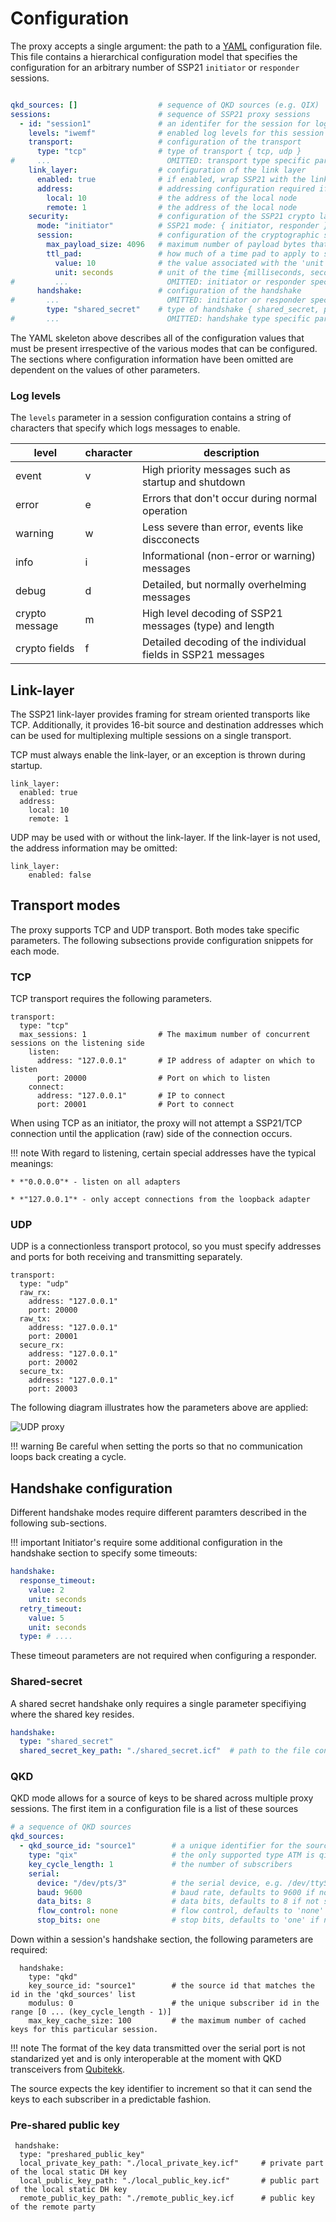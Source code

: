 # Configuration

The proxy accepts a single argument: the path to a [YAML](https://yaml.org/) configuration file. This file contains a hierarchical
configuration model that specifies the configuration for an arbitrary number of SSP21 `initiator` or `responder` sessions.

``` yaml

qkd_sources: []                  # sequence of QKD sources (e.g. QIX)
sessions:                        # sequence of SSP21 proxy sessions
  - id: "session1"               # an identifer for the session for logging purposes
    levels: "iwemf"              # enabled log levels for this session
    transport:                   # configuration of the transport
      type: "tcp"                # type of transport { tcp, udp }
#     ...                          OMITTED: transport type specific parameters omitted
    link_layer:                  # configuration of the link layer
      enabled: true              # if enabled, wrap SSP21 with the link-layer
      address:                   # addressing configuration required if 'enabled' == true
        local: 10                # the address of the local node
        remote: 1                # the address of the local node
    security:                    # configuration of the SSP21 crypto layer
      mode: "initiator"	         # SSP21 mode: { initiator, responder }
      session:                   # configuration of the cryptographic session
        max_payload_size: 4096   # maximum number of payload bytes that can be sent or received
        ttl_pad:                 # how much of a time pad to apply to session messages
          value: 10              # the value associated with the 'unit'
          unit: seconds          # unit of the time {milliseconds, seconds, minutes, hours}
#         ...                      OMITTED: initiator or responder specific session parameters
      handshake:                 # configuration of the handshake
#       ...                        OMITTED: initiator or responder specific handshake parameters
        type: "shared_secret"    # type of handshake { shared_secret, preshared_public_key, qkd }
#       ...                        OMITTED: handshake type specific parameters
```

The YAML skeleton above describes all of the configuration values that must be present irrespective of the various modes that can be configured.
The sections where configuration information have been omitted are dependent on the values of other parameters.

### Log levels

The `levels` parameter in a session configuration contains a string of characters that specify which logs messages to enable.

| level           | character | description                                                                                  |
|-----------------|-----------|----------------------------------------------------------------------------------------------|
| event           | v         | High priority messages such as startup and shutdown                                          |
| error           | e         | Errors that don't occur during normal operation                                              |
| warning         | w         | Less severe than error, events like discconects                                              |
| info            | i         | Informational (non-error or warning) messages                                                |
| debug           | d         | Detailed, but normally overhelming messages                                                  |
| crypto message  | m         | High level decoding of SSP21 messages (type) and length                                      |
| crypto fields   | f         | Detailed decoding of the individual fields in SSP21 messages                                 |

## Link-layer

The SSP21 link-layer provides framing for stream oriented transports like TCP. Additionally, it provides 16-bit source and destination
addresses which can be used for multiplexing multiple sessions on a single transport.

TCP must always enable the link-layer, or an exception is thrown during startup.

```
link_layer:
  enabled: true
  address:
    local: 10
    remote: 1
```

UDP may be used with or without the link-layer. If the link-layer is not used, the address information may be omitted:

```
link_layer:
    enabled: false
```

## Transport modes

The proxy supports TCP and UDP transport. Both modes take specific parameters. The following subsections provide configuration
snippets for each mode.

### TCP

TCP transport requires the following parameters.

```
transport:
  type: "tcp"
  max_sessions: 1                # The maximum number of concurrent sessions on the listening side
    listen:           
      address: "127.0.0.1"       # IP address of adapter on which to listen
      port: 20000                # Port on which to listen
    connect:
      address: "127.0.0.1"       # IP to connect
      port: 20001                # Port to connect
```

When using TCP as an initiator, the proxy will not attempt a SSP21/TCP connection until the application (raw) side
of the connection occurs.

!!! note
    With regard to listening, certain special addresses have the typical meanings:

	* *"0.0.0.0"* - listen on all adapters

	* *"127.0.0.1"* - only accept connections from the loopback adapter

### UDP

UDP is a connectionless transport protocol, so you must specify addresses and ports
for both receiving and transmitting separately.

```
transport:
  type: "udp"      
  raw_rx:
    address: "127.0.0.1"
    port: 20000
  raw_tx:
    address: "127.0.0.1"
    port: 20001
  secure_rx:
    address: "127.0.0.1"
    port: 20002
  secure_tx:
    address: "127.0.0.1"
    port: 20003
```

The following diagram illustrates how the parameters above are applied:

![UDP proxy](../img/udp.svg)

!!! warning
    Be careful when setting the ports so that no communication loops back creating a cycle.

## Handshake configuration

Different handshake modes require different paramters described in the following sub-sections.

!!! important
    Initiator's require some additional configuration in the handshake section to specify some timeouts:

```yaml
handshake:
  response_timeout:
    value: 2
    unit: seconds
  retry_timeout:
    value: 5
    unit: seconds
  type: # ....
```

These timeout parameters are not required when configuring a responder.


### Shared-secret

A shared secret handshake only requires a single parameter specifiying where the shared key resides.

```yaml
handshake:
  type: "shared_secret"
  shared_secret_key_path: "./shared_secret.icf"  # path to the file containing the shared secret
```

### QKD

QKD mode allows for a source of keys to be shared across multiple proxy sessions. The first item
in a configuration file is a list of these sources

``` yaml
# a sequence of QKD sources
qkd_sources:
  - qkd_source_id: "source1"        # a unique identifier for the source
    type: "qix"                     # the only supported type ATM is qix
    key_cycle_length: 1             # the number of subscribers
    serial:                  
      device: "/dev/pts/3"          # the serial device, e.g. /dev/ttyS0 or COM1
      baud: 9600                    # baud rate, defaults to 9600 if not specified
      data_bits: 8                  # data bits, defaults to 8 if not specified
      flow_control: none            # flow control, defaults to 'none' if not specified
      stop_bits: one                # stop bits, defaults to 'one' if not specified
```

Down within a session's handshake section, the following parameters are required:

```
  handshake:
    type: "qkd"               
    key_source_id: "source1"        # the source id that matches the id in the 'qkd_sources' list
    modulus: 0                      # the unique subscriber id in the range [0 ... (key_cycle_length - 1)]
    max_key_cache_size: 100         # the maximum number of cached keys for this particular session.
```

!!! note 
    The format of the key data transmitted over the serial port is not standarized yet and is only interoperable at the moment with QKD transceivers from 
	[Qubitekk](http://qubitekk.com/).

The source expects the key identifier to increment so that it can send the keys to each subscriber in a predictable fashion.

### Pre-shared public key

```
 handshake:  
  type: "preshared_public_key"
  local_private_key_path: "./local_private_key.icf"     # private part of the local static DH key
  local_public_key_path: "./local_public_key.icf"       # public part of the local static DH key
  remote_public_key_path: "./remote_public_key.icf      # public key of the remote party
```

